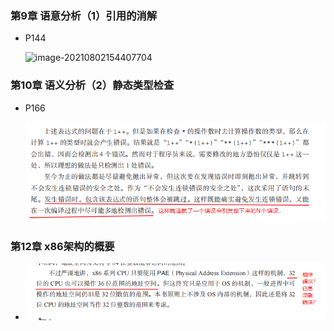### 第9章 语意分析（1）引用的消解

- P144

  ![image-20210802154407704](file://C:\Users\yswdra\Desktop\git\StudyNotes\datas\images\image-20210802154407704.png?lastModify=1627971050)

### 第10章 语义分析（2）静态类型检查

- P166

  ![image-20210802164818825](../datas/images/image-20210802164818825.png)

### 第12章 x86架构的概要

- ![image-20210803203402960](../datas/images/image-20210803203402960.png)

